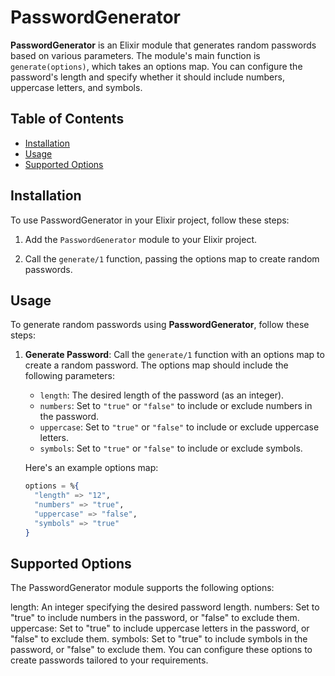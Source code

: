 # PasswordGenerator

**PasswordGenerator** is an Elixir module that generates random passwords based on various parameters. The module's main function is `generate(options)`, which takes an options map. You can configure the password's length and specify whether it should include numbers, uppercase letters, and symbols.

## Table of Contents

- [Installation](#installation)
- [Usage](#usage)
- [Supported Options](#supported-options)

## Installation

To use PasswordGenerator in your Elixir project, follow these steps:

1. Add the `PasswordGenerator` module to your Elixir project.

2. Call the `generate/1` function, passing the options map to create random passwords.

## Usage

To generate random passwords using **PasswordGenerator**, follow these steps:

1. **Generate Password**: Call the `generate/1` function with an options map to create a random password. The options map should include the following parameters:

    - `length`: The desired length of the password (as an integer).
    - `numbers`: Set to `"true"` or `"false"` to include or exclude numbers in the password.
    - `uppercase`: Set to `"true"` or `"false"` to include or exclude uppercase letters.
    - `symbols`: Set to `"true"` or `"false"` to include or exclude symbols.

   Here's an example options map:

   ```elixir
   options = %{
     "length" => "12",
     "numbers" => "true",
     "uppercase" => "false",
     "symbols" => "true"
   }

   ````

## Supported Options
The PasswordGenerator module supports the following options:

length: An integer specifying the desired password length.
numbers: Set to "true" to include numbers in the password, or "false" to exclude them.
uppercase: Set to "true" to include uppercase letters in the password, or "false" to exclude them.
symbols: Set to "true" to include symbols in the password, or "false" to exclude them.
You can configure these options to create passwords tailored to your requirements.

